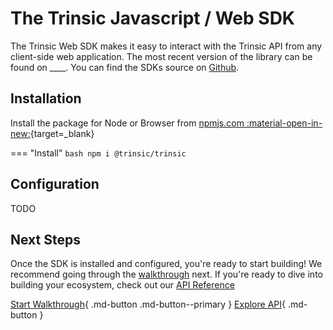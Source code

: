 # The Trinsic Javascript / Web SDK

The Trinsic Web SDK makes it easy to interact with the Trinsic API from any client-side web application. The most recent version of the library can be found on ____. You can find the SDKs source on [Github](https://github.com/trinsic-id/sdk/web).

## Installation
Install the package for Node or Browser from [npmjs.com :material-open-in-new:](https://www.npmjs.com/package/@trinsic/trinsic){target=_blank}

=== "Install"
    ```bash
    npm i @trinsic/trinsic
    ```

## Configuration
TODO

## Next Steps

Once the SDK is installed and configured, you're ready to start building! We recommend going through the [walkthrough](./vaccination-web.md) next. If you're ready to dive into building your ecosystem, check out our [API Reference](/reference/index.md)

[Start Walkthrough](./vaccination-web.md){ .md-button .md-button--primary } [Explore API](/reference/index.md){ .md-button }



